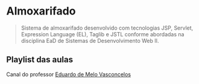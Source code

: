 # Almoxarifado

> Sistema de almoxarifado desenvolvido com tecnologias JSP, Servlet, Expression Language (EL), Taglib e JSTL conforme abordadas na disciplina EaD de Sistemas de Desenvolvimento Web II.


## Playlist das aulas

Canal do professor [Eduardo de Melo Vasconcelos](https://www.youtube.com/playlist?list=PLXEnrSaX5MYCvZBMyc4181QdTKctzig8P)
